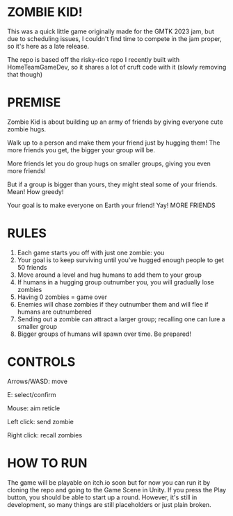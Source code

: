 # ZOMBIE KID!
This was a quick little game originally made for the GMTK 2023 jam, but due to scheduling issues, I couldn't find time to compete in the jam proper, so it's here as a late release. 

The repo is based off the risky-rico repo I recently built with HomeTeamGameDev, so it shares a lot of cruft code with it (slowly removing that though)

# PREMISE
Zombie Kid is about building up an army of friends by giving everyone cute zombie hugs. 

Walk up to a person and make them your friend just by hugging them! The more friends you get, the bigger your group will be. 

More friends let you do group hugs on smaller groups, giving you even more friends! 

But if a group is bigger than yours, they might steal some of your friends. Mean! How greedy! 

Your goal is to make everyone on Earth your friend! Yay! MORE FRIENDS

# RULES
1. Each game starts you off with just one zombie: you
2. Your goal is to keep surviving until you’ve hugged enough people to get 50 friends
3. Move around a level and hug humans to add them to your group
4. If humans in a hugging group outnumber you, you will gradually lose zombies
5. Having 0 zombies = game over
6. Enemies will chase zombies if they outnumber them and will flee if humans are outnumbered
7. Sending out a zombie can attract a larger group; recalling one can lure a smaller group
8. Bigger groups of humans will spawn over time. Be prepared!

# CONTROLS
Arrows/WASD: move

E: select/confirm

Mouse: aim reticle

Left click: send zombie

Right click: recall zombies

# HOW TO RUN
The game will be playable on itch.io soon but for now you can run it by cloning the repo and going to the Game Scene in Unity. If you press the Play button, you should be able to start up a round. However, it's still in development, so many things are still placeholders or just plain broken.